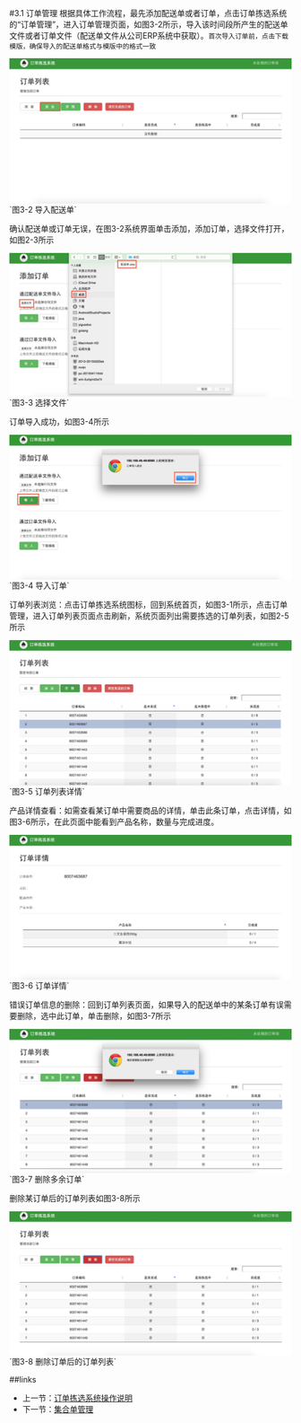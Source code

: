 #3.1 订单管理
根据具体工作流程，最先添加配送单或者订单，点击订单拣选系统的“订单管理”，进入订单管理页面，如图3-2所示，导入该时间段所产生的配送单文件或者订单文件（配送单文件从公司ERP系统中获取）。`首次导入订单前，点击下载模版，确保导入的配送单格式与模版中的格式一致`

<img src="images/订单列表.png" width = "" height = "" alt="拣选系统" align=center />
`图3-2 导入配送单`

确认配送单或订单无误，在图3-2系统界面单击添加，添加订单，选择文件打开，如图2-3所示

<img src="images/添加订单.png" width = "" height = "" alt="拣选系统" align=center />
`图3-3 选择文件`

订单导入成功，如图3-4所示

<img src="images/订单导入成功.png" width = "" height = "" alt="拣选系统" align=center />
`图3-4 导入订单`

订单列表浏览：点击订单拣选系统图标，回到系统首页，如图3-1所示，点击订单管理，进入订单列表页面点击刷新，系统页面列出需要拣选的订单列表，如图2-5所示

<img src="images/订单列表详情.png" width = "" height = "" alt="拣选系统" align=center />
`图3-5 订单列表详情`

产品详情查看：如需查看某订单中需要商品的详情，单击此条订单，点击详情，如图3-6所示，在此页面中能看到产品名称，数量与完成进度。

<img src="images/订单详情.png" width = "" height = "" alt="拣选系统" align=center />
`图3-6 订单详情`

错误订单信息的删除：回到订单列表页面，如果导入的配送单中的某条订单有误需要删除，选中此订单，单击删除，如图3-7所示

<img src="images/删除多余订单.png" width = "" height = "" alt="拣选系统" align=center />
`图3-7 删除多余订单`

删除某订单后的订单列表如图3-8所示

<img src="images/删除订单后的订单列表.png" width = "" height = "" alt="拣选系统" align=center />
`图3-8 删除订单后的订单列表`

##links
+ 上一节：[订单拣选系统操作说明](03.0.md)
+ 下一节：[集合单管理](03.2.md)
